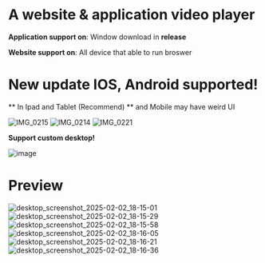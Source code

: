 # A website & application video player

**Application support on**: Window download in **release**


**Website support on**: All device that able to run broswer

# New update IOS, Android supported!
** In Ipad and Tablet (Recommend) ** and Mobile may have weird UI


![IMG_0215](https://github.com/user-attachments/assets/b614af84-ed3f-45c4-8c43-4677e582dff8)
![IMG_0214](https://github.com/user-attachments/assets/61ac68a5-d171-4bad-8ce0-0d660386802c)
![IMG_0221](https://github.com/user-attachments/assets/05002039-218f-47dc-ba89-254094811c29)


**Support custom desktop!**


![image](https://github.com/user-attachments/assets/9ddf931c-fa10-49bf-8c0e-af3655709342)

# Preview

![desktop_screenshot_2025-02-02_18-15-01](https://github.com/user-attachments/assets/b44feba2-cbe1-41e2-bb0b-f4af8234a2f2)
![desktop_screenshot_2025-02-02_18-15-29](https://github.com/user-attachments/assets/00861ba8-0b89-4009-9435-50238a219322)
![desktop_screenshot_2025-02-02_18-15-58](https://github.com/user-attachments/assets/046f260c-cf88-4618-a623-3c3775e7f2dd)
![desktop_screenshot_2025-02-02_18-16-05](https://github.com/user-attachments/assets/932ea7e8-711b-49de-9be7-db74cb970865)
![desktop_screenshot_2025-02-02_18-16-21](https://github.com/user-attachments/assets/bd32b33f-1b32-496d-b8b0-029c7e5cf72f)
![desktop_screenshot_2025-02-02_18-16-36](https://github.com/user-attachments/assets/10529cc3-39d8-45c4-bf30-97e6759303c1)
